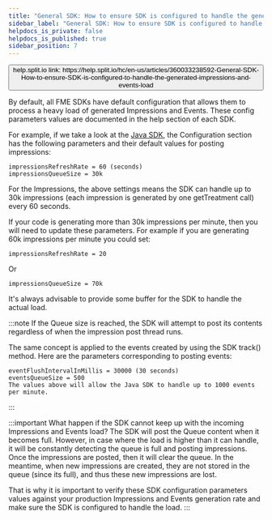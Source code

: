 ```yaml
---
title: "General SDK: How to ensure SDK is configured to handle the generated impressions and events load?"
sidebar_label: "General SDK: How to ensure SDK is configured to handle the generated impressions and events load?"
helpdocs_is_private: false
helpdocs_is_published: true
sidebar_position: 7
---
```


<p>
  <button style={{borderRadius:'8px', border:'1px', fontFamily:'Courier New', fontWeight:'800', textAlign:'left'}}> help.split.io link: https://help.split.io/hc/en-us/articles/360033238592-General-SDK-How-to-ensure-SDK-is-configured-to-handle-the-generated-impressions-and-events-load </button>
</p>

By default, all FME SDKs have default configuration that allows them to process a heavy load of generated Impressions and Events. These config parameters values are documented in the help section of each SDK.

For example, if we take a look at the [Java SDK](https://help.split.io/hc/en-us/articles/360020405151-Java-SDK), the Configuration section has the following parameters and their default values for posting impressions:

```
impressionsRefreshRate = 60 (seconds)
impressionsQueueSize = 30k
```

For the Impressions, the above settings means the SDK can handle up to 30k impressions (each impression is generated by one getTreatment call) every 60 seconds.

If your code is generating more than 30k impressions per minute,  then you will need to update these parameters. For example if you are generating 60k impressions per minute you could set:

```
impressionsRefreshRate = 20 
```

Or
```
impressionsQueueSize = 70k
```

It's always advisable to provide some buffer for the SDK to handle the actual load.

:::note
If the Queue size is reached, the SDK will attempt to post its contents regardless of when the impression post thread runs.

The same concept is applied to the events created by using the SDK track() method. Here are the parameters corresponding to posting events:

```
eventFlushIntervalInMillis = 30000 (30 seconds)
eventsQueueSize = 500
The values above will allow the Java SDK to handle up to 1000 events per minute.
```
:::

:::important
What happen if the SDK cannot keep up with the incoming Impressions and Events load? The SDK will post the Queue content when it becomes full. However, in case where the load is higher than it can handle, it will be constantly detecting the queue is full and posting impressions. Once the impressions are posted, then it will clear the queue. In the meantime, when new impressions are created, they are not stored in the queue (since its full), and thus these new impressions are lost.

That is why it is important to verify these SDK configuration parameters values against your production Impressions and Events generation rate and make sure the SDK is configured to handle the load.
:::